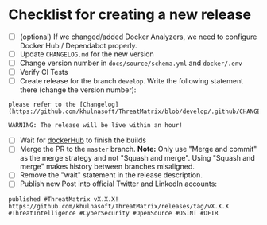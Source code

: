 # Checklist for creating a new release

- [ ] (optional) If we changed/added Docker Analyzers, we need to configure Docker Hub / Dependabot properly.
- [ ] Update `CHANGELOG.md` for the new version
- [ ] Change version number in `docs/source/schema.yml` and `docker/.env`
- [ ] Verify CI Tests
- [ ] Create release for the branch `develop`.
      Write the following statement there (change the version number):

```commandline
please refer to the [Changelog](https://github.com/khulnasoft/ThreatMatrix/blob/develop/.github/CHANGELOG.md#v331)

WARNING: The release will be live within an hour!
```

- [ ] Wait for [dockerHub](https://hub.docker.com/repository/docker/khulnasoft/threatmatrix) to finish the builds
- [ ] Merge the PR to the `master` branch. **Note:** Only use "Merge and commit" as the merge strategy and not "Squash and merge". Using "Squash and merge" makes history between branches misaligned.
- [ ] Remove the "wait" statement in the release description.
- [ ] Publish new Post into official Twitter and LinkedIn accounts:
```commandline
published #ThreatMatrix vX.X.X! https://github.com/khulnasoft/ThreatMatrix/releases/tag/vX.X.X #ThreatIntelligence #CyberSecurity #OpenSource #OSINT #DFIR
```
